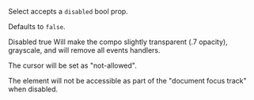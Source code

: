Select accepts a `disabled` bool prop.

Defaults to `false`.

Disabled true Will make the compo slightly transparent (.7 opacity), grayscale, and will remove all events handlers.

The cursor will be set as "not-allowed".

The element will not be accessible as part of the "document focus track" when disabled.

